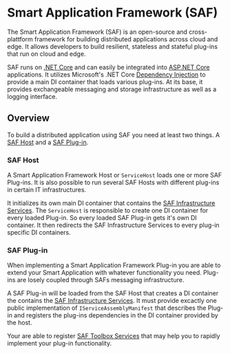 # Smart Application Framework (SAF)

The Smart Application Framework (SAF) is an open-source and cross-plattform framework for building distributed applications across cloud and edge. It allows developers to build resilient, stateless and stateful plug-ins that run on cloud and edge.

SAF runs on [.NET Core](https://dotnet) and can easily be integrated into [ASP.NET Core](https://docs.microsoft.com/aspnet/core) applications. It utilizes Microsoft's .NET Core [Dependency Injection](https://docs.microsoft.com/aspnet/core/fundamentals/dependency-injection) to provide a main DI container that loads various plug-ins. At its base, it provides exchangeable messaging and storage infrastructure as well as a logging interface.

## Overview

To build a distributed application using SAF you need at least two things. A [SAF Host](#saf-host) and a [SAF Plug-in](#saf-plug-in).

### SAF Host

A Smart Application Framework Host or `ServiceHost` loads one or more SAF Plug-ins. It is also possible to run several SAF Hosts with different plug-ins in certain IT infrastructures. 

It initializes its own main DI container that contains the [SAF Infrastructure Services](./infrastructureAndToolboxServices.md#saf-infrastructure-services). The `ServiceHost` is responsible to create one DI container for every loaded Plug-in. So every loaded SAF Plug-in gets it's own DI container. It then  redirects the SAF Infrastructure Services to every plug-in specific DI containers.

### SAF Plug-in

When implementing a Smart Application Framework Plug-in you are able to extend your Smart Application with whatever functionality you need. Plug-ins are losely coupled through SAFs messaging infrastructure.

A SAF Plug-in will be loaded from the SAF Host that creates a DI container the contains the [SAF Infrastructure Services](./infrastructureAndToolboxServices.md#saf-infrastructure-services). It must provide excactly one public implementation of `IServiceAssemblyManifest` that describes the Plug-in and registers the plug-ins dependencies in the DI container provided by the host.

Your are able to register [SAF Toolbox Services](./infrastructureAndToolboxServices.md#saf-toolbox-services) that may help you to rapidly implement your plug-in functionality.